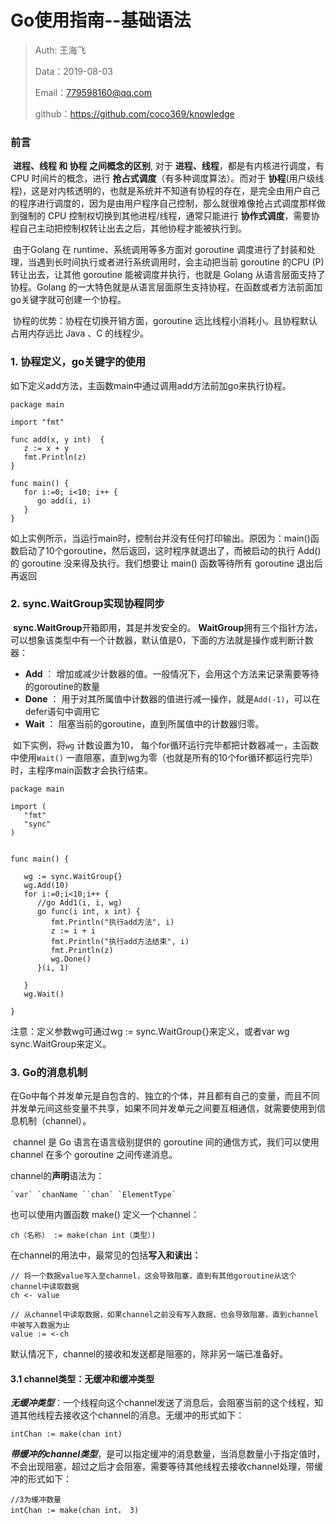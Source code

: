 # Go使用指南--基础语法

> Auth: 王海飞
>
> Data：2019-08-03
>
> Email：779598160@qq.com
>
> github：https://github.com/coco369/knowledge

### 前言

​	**进程、线程 和 协程 之间概念的区别**, 对于 **进程、线程**，都是有内核进行调度，有 CPU 时间片的概念，进行 **抢占式调度**（有多种调度算法）。而对于 **协程**(用户级线程)，这是对内核透明的，也就是系统并不知道有协程的存在，是完全由用户自己的程序进行调度的，因为是由用户程序自己控制，那么就很难像抢占式调度那样做到强制的 CPU 控制权切换到其他进程/线程，通常只能进行 **协作式调度**，需要协程自己主动把控制权转让出去之后，其他协程才能被执行到。

​	由于Golang 在 runtime、系统调用等多方面对 goroutine 调度进行了封装和处理，当遇到长时间执行或者进行系统调用时，会主动把当前 goroutine 的CPU (P) 转让出去，让其他 goroutine 能被调度并执行，也就是 Golang 从语言层面支持了协程。Golang 的一大特色就是从语言层面原生支持协程，在函数或者方法前面加 go关键字就可创建一个协程。

​	协程的优势：协程在切换开销方面，goroutine 远比线程小消耗小。且协程默认占用内存远比 Java 、C 的线程少。

### 1. 协程定义，go关键字的使用

如下定义add方法，主函数main中通过调用add方法前加go来执行协程。

```
package main

import "fmt"

func add(x, y int)  {
   z := x + y
   fmt.Println(z)
}

func main() {
   for i:=0; i<10; i++ {
      go add(i, i)
   }
}
```

如上实例所示，当运行main时，控制台并没有任何打印输出。原因为：main()函数启动了10个goroutine，然后返回，这时程序就退出了，而被启动的执行 Add() 的 goroutine 没来得及执行。我们想要让 main() 函数等待所有 goroutine 退出后再返回

### 2. sync.WaitGroup实现协程同步

​	**sync.WaitGroup**开箱即用，其是并发安全的。
​	**WaitGroup**拥有三个指针方法，可以想象该类型中有一个计数器，默认值是0，下面的方法就是操作或判断计数器：

- **Add** ： 增加或减少计数器的值。一般情况下，会用这个方法来记录需要等待的goroutine的数量
- **Done** ： 用于对其所属值中计数器的值进行减一操作，就是`Add(-1)`，可以在defer语句中调用它
- **Wait** ： 阻塞当前的goroutine，直到所属值中的计数器归零。

​    如下实例，将`wg` 计数设置为10， 每个for循环运行完毕都把计数器减一，主函数中使用`Wait()` 一直阻塞，直到wg为零（也就是所有的10个for循环都运行完毕）时，主程序main函数才会执行结束。

```
package main

import (
   "fmt"
   "sync"
)


func main() {

   wg := sync.WaitGroup{}
   wg.Add(10)
   for i:=0;i<10;i++ {
      //go Add1(i, i, wg)
      go func(i int, x int) {
         fmt.Println("执行add方法", i)
         z := i + i
         fmt.Println("执行add方法结束", i)
         fmt.Println(z)
         wg.Done()
      }(i, 1)

   }
   wg.Wait()

}
```

注意：定义参数wg可通过wg := sync.WaitGroup{}来定义，或者var wg sync.WaitGroup来定义。

### 3. Go的消息机制

​	在Go中每个并发单元是自包含的、独立的个体，并且都有自己的变量，而且不同并发单元间这些变量不共享，如果不同并发单元之间要互相通信，就需要使用到信息机制（channel）。

​	channel 是 Go 语言在语言级别提供的 goroutine 间的通信方式，我们可以使用 channel 在多个 goroutine 之间传递消息。

channel的**声明**语法为：

```
`var` `chanName ``chan` `ElementType`
```

也可以使用内置函数 make() 定义一个channel：

```
ch（名称） := make(chan int（类型）)
```

在channel的用法中，最常见的包括**写入和读出：**

```
// 将一个数据value写入至channel，这会导致阻塞，直到有其他goroutine从这个channel中读取数据
ch <- value

// 从channel中读取数据，如果channel之前没有写入数据，也会导致阻塞，直到channel中被写入数据为止
value := <-ch
```

默认情况下，channel的接收和发送都是阻塞的，除非另一端已准备好。

#### 3.1 channel类型：无缓冲和缓冲类型

***无缓冲类型***：一个线程向这个channel发送了消息后，会阻塞当前的这个线程，知道其他线程去接收这个channel的消息。无缓冲的形式如下：

```
intChan := make(chan int)
```

***带缓冲的channel类型***，是可以指定缓冲的消息数量，当消息数量小于指定值时，不会出现阻塞，超过之后才会阻塞，需要等待其他线程去接收channel处理，带缓冲的形式如下：

```
//3为缓冲数量
intChan := make(chan int， 3)
```